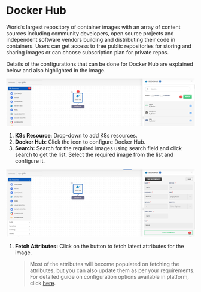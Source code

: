 # Docker Hub

World’s largest repository of container images with an array of content sources including community developers, open source projects and independent software vendors building and distributing their code in containers. Users can get access to free public repositories for storing and sharing images or can choose subscription plan for private repos.

Details of the configurations that can be done for Docker Hub are explained below and also highlighted in the image.

![1](imgs/1.jpg)

1. **K8s Resource**: Drop-down to add K8s resources. 
2. **Docker Hub**: Click the icon to configure Docker Hub. 
3. **Search:** Search for the required images using search field and click search to get the list. 
   Select the required image from the list and configure it. 

![2](imgs/2.jpg)

1. **Fetch Attributes:** Click on the button to fetch latest attributes for the image.

   > Most of the attributes will become populated on fetching the attributes, but you can also update them as per your requirements. For detailed guide on configuration options available in platform, click [here](/pages/user-guide/components/k8s-resources/container/container).